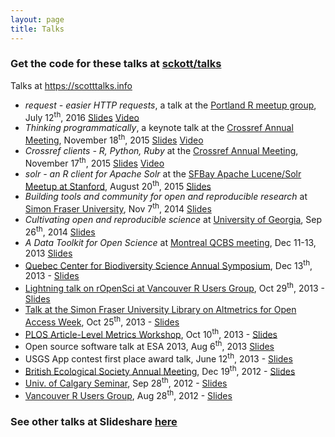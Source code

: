 ```yaml
---
layout: page
title: Talks
---
```


### Get the code for these talks at <a href="https://github.com/sckott/talks" target="_blank">sckott/talks</a>

Talks at <https://scotttalks.info>

<ul>
  <li><em>request - easier HTTP requests</em>, a talk at the <a href="http://www.crossref.org/annualmeeting/agenda.html" target="_blank">Portland R meetup group</a>, July 12<sup>th</sup>, 2016 <a href="https://scotttalks.info/request" target="_blank">Slides</a> <a href="https://www.youtube.com/watch?v=B3zkgt04mNE">Video</a> </li>
  <li><em>Thinking programmatically</em>, a keynote talk at the <a href="http://www.crossref.org/annualmeeting/agenda.html" target="_blank">Crossref Annual Meeting</a>, November 18<sup>th</sup>, 2015 <a href="https://scotttalks.info/cr-talk" target="_blank">Slides</a> <a href="https://crossref.wistia.com/medias/w5eftc2u7m">Video</a> </li>
  <li><em>Crossref clients - R, Python, Ruby</em> at the <a href="http://www.crossref.org/annualmeeting/agenda.html" target="_blank">Crossref Annual Meeting</a>, November 17<sup>th</sup>, 2015 <a href="https://scotttalks.info/cr-tech" target="_blank">Slides</a> <a href="https://crossref.wistia.com/medias/8rh0jm5eda">Video</a> </li>
  <li><em>solr - an R client for Apache Solr</em> at the <a href="http://www.meetup.com/SFBay-Lucene-Solr-Meetup/events/224315905/" target="_blank">SFBay Apache Lucene/Solr Meetup at Stanford</a>, August 20<sup>th</sup>, 2015 <a href="https://scotttalks.info/sfbaysolr" target="_blank">Slides</a> </li>
  <li><em>Building tools and community for open and reproducible research</em> at <a href="https://www.stat.sfu.ca/research/seminars.html" target="_blank">Simon Fraser University</a>, Nov 7<sup>th</sup>, 2014 <a href="https://scotttalks.info/sfustats/" target="_blank">Slides</a> </li>
  <li><em>Cultivating open and reproducible science</em> at <a href="http://iob.uga.edu/event/bioinformatics-seminar-13/" target="_blank">University of Georgia</a>, Sep 26<sup>th</sup>, 2014 <a href="https://scotttalks.info/uga/" target="_blank">Slides</a> </li>
  <li><em>A Data Toolkit for Open Science</em> at <a href="http://qcbs.ca/events/qcbs-annual-symposium/qcbs-2013-symposium/" target="_blank">Montreal QCBS meeting</a>, Dec 11-13, 2013 <a href="https://scotttalks.info/montreal/" target="_blank">Slides</a> </li>
  <li><a href="http://qcbs.ca/events/qcbs-annual-symposium/qcbs-2013-symposium/">Quebec Center for Biodiversity Science Annual Symposium</a>, Dec 13<sup>th</sup>, 2013 - <a href="https://scotttalks.info/montreal/" target="_blank">Slides</a></li>
  <li><a href="http://www.meetup.com/Vancouver-R-Users-Group-data-analysis-statistics/events/143102242/">Lightning talk on rOpenSci at Vancouver R Users Group</a>, Oct 29<sup>th</sup>, 2013 - <a href="https://scotttalks.info/vanrtalk/" target="_blank">Slides</a></li>
  <li><a href="http://www.lib.sfu.ca/node/12130" target="_blank">Talk at the Simon Fraser University Library on Altmetrics for Open Access Week</a>, Oct 25<sup>th</sup>, 2013 - <a href="https://scotttalks.info/sfuoa/" target="_blank">Slides</a> </li>
  <li><a href="http://article-level-metrics.plos.org/alm-workshop-2013/">PLOS Article-Level Metrics Workshop</a>, Oct 10<sup>th</sup>, 2013 - <a href="https://scotttalks.info/plosalm13" target="_blank">Slides</a></li>
  <li>Open source software talk at ESA 2013, Aug 6<sup>th</sup>, 2013 <a href="https://scotttalks.info/esa2013/openscience/" target="_blank">Slides</a> </li>
  <li>USGS App contest first place award talk, June 12<sup>th</sup>, 2013 - <a href="https://scotttalks.info/usgstalk/" target="_blank">Slides</a></li>
  <li><a href="http://www.britishecologicalsociety.org/meetings/current_future_meetings/2012_annual_meeting/workshop_events.php" target="_blank">British Ecological Society Annual Meeting</a>, Dec 19<sup>th</sup>, 2012 - <a href="https://scotttalks.info/bestalk/" target="_blank">Slides</a></li>
  <li><a href="http://www.bio.ucalgary.ca/" target="_blank">Univ. of Calgary Seminar</a>, Sep 28<sup>th</sup>, 2012 - <a href="https://scotttalks.info/ucalgarytalk/" target="_blank">Slides</a></li>
  <li><a href="http://www.meetup.com/Vancouver-R-Users-Group-data-analysis-statistics/events/73785912/" target="_blank">Vancouver R Users Group</a>, Aug 28<sup>th</sup>, 2012 - <a href="https://scotttalks.info/rvantalk/slides/" target="_blank">Slides</a> </li>
</ul>

### See other talks at Slideshare [here](http://www.slideshare.net/schamber)
